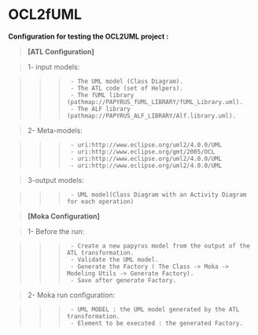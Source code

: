 # OCL2fUML
**Configuration for testing the OCL2UML project :**
>**[ATL Configuration]**

>1- input models:

>>>      - The UML model (Class Diagram).
>>>      - The ATL code (set of Helpers).
>>>      - The fUML library (pathmap://PAPYRUS_fUML_LIBRARY/fUML_Library.uml).
>>>      - The ALF library (pathmap://PAPYRUS_ALF_LIBRARY/Alf.library.uml).

>2- Meta-models:

>>>      - uri:http://www.eclipse.org/uml2/4.0.0/UML
>>>      - uri:http://www.eclipse.org/gmt/2005/OCL 
>>>      - uri:http://www.eclipse.org/uml2/4.0.0/UML
>>>      - uri:http://www.eclipse.org/uml2/4.0.0/UML

>3-output models:

>>>      - UML model(Class Diagram with an Activity Diagram for each operation)

>**[Moka Configuration]**

>1- Before the run:

>>>      - Create a new papyrus model from the output of the ATL transformation.
>>>      - Validate the UML model.
>>>      - Generate the Factory ( The Class -> Moka -> Modeling Utils -> Generate Factory).
>>>      - Save after generate Factory.

>2- Moka run configuration:

>>>   	 - UML MODEL : the UML model generated by the ATL transformation.
>>>   	 - Element to be executed : the generated Factory.
							  

